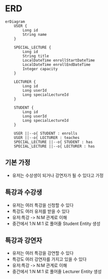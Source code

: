 # ERD

```mermaid
erDiagram
    USER {
        Long id
        String name
    }

    SPECIAL_LECTURE {
        Long id
        String title
        LocalDateTime enrollStartDateTime
        LocalDateTime enrollEndDateTime
        Integer capacity
    }

    LECTURER {
        Long id
        Long userId
        Long specialLectureId
    }

    STUDENT {
        Long id
        Long userId
        Long specialLectureId
    }

    USER ||--o{ STUDENT : enrolls
    USER ||--o{ LECTURER : teaches
    SPECIAL_LECTURE ||--o{ STUDENT : has
    SPECIAL_LECTURE ||--o{ LECTURER : has
```

## 기본 가정
- 유저는 수상생이 되거나 강연자가 될 수 있다고 가정

## 특강과 수강생
- 유저는 여러 특강을 신청할 수 있다
- 특강도 여러 유저를 받을 수 있다
- 유저:특강 -> N:M 관계로 이해
- 중간에서 1:N M:1 로 풀어줄 Student Entity 생성

## 특강과 강연자
- 유저는 여러 특강을 강연할 수 있다
- 특강도 여러 강연자를 가지고 있을 수 있다
- 유저:특강 -> N:M 관계로 이해
- 중간에서 1:N M:1 로 풀어줄 Lecturer Entity 생성
